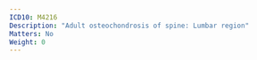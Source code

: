 ```yaml
---
ICD10: M4216
Description: "Adult osteochondrosis of spine: Lumbar region"
Matters: No
Weight: 0
---
```


